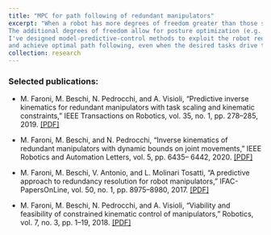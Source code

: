 ```yaml
---
title: "MPC for path following of redundant manipulators"
excerpt: "When a robot has more degrees of freedom greater than those strictly necessary to carry out a task, it is said to be kinematically redundant.
The additional degrees of freedom allow for posture optimization (e.g. to avoid obstacles or improve dexterity). 
I've designed model-predictive-control methods to exploit the robot redundancy at best
and achieve optimal path following, even when the desired tasks drive the robot outside its joint physical limits."
collection: research
---
```


### Selected publications:

- M. Faroni, M. Beschi, N. Pedrocchi, and A. Visioli, “Predictive inverse kinematics for redundant
manipulators with task scaling and kinematic constraints,” IEEE Transactions on Robotics, vol. 35,
no. 1, pp. 278–285, 2019.
[[PDF]](https://hal.science/hal-02982618/document)

- M. Faroni, M. Beschi, and N. Pedrocchi, “Inverse kinematics of redundant manipulators with
dynamic bounds on joint movements,” IEEE Robotics and Automation Letters, vol. 5, pp. 6435–
6442, 2020.
[[PDF]](https://hal.science/hal-03157810/document)

- M. Faroni, M. Beschi, V. Antonio, and L. Molinari Tosatti, “A predictive approach to redundancy resolution for robot manipulators,” IFAC-PapersOnLine, vol. 50, no. 1, pp. 8975–8980, 2017.
[[PDF]](https://hal.science/hal-02982550/document)

- M. Faroni, M. Beschi, N. Pedrocchi, and A. Visioli, “Viability and feasibility of constrained kinematic control of manipulators,” Robotics, vol. 7, no. 3, pp. 1–19, 2018.
[[PDF]](https://www.mdpi.com/2218-6581/7/3/41)
